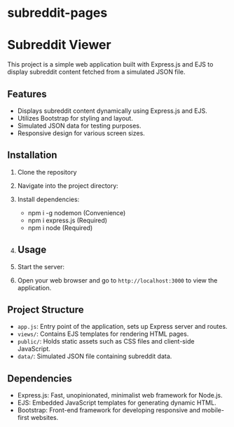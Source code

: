 # subreddit-pages

# Subreddit Viewer

This project is a simple web application built with Express.js and EJS to display subreddit content fetched from a simulated JSON file.

## Features

- Displays subreddit content dynamically using Express.js and EJS.
- Utilizes Bootstrap for styling and layout.
- Simulated JSON data for testing purposes.
- Responsive design for various screen sizes.

## Installation

1. Clone the repository

2. Navigate into the project directory:

3. Install dependencies:
     - npm i -g nodemon (Convenience)
     - npm i express.js (Required)
     - npm i node (Required)

5. ## Usage

1. Start the server:

2. Open your web browser and go to `http://localhost:3000` to view the application.

## Project Structure

- `app.js`: Entry point of the application, sets up Express server and routes.
- `views/`: Contains EJS templates for rendering HTML pages.
- `public/`: Holds static assets such as CSS files and client-side JavaScript.
- `data/`: Simulated JSON file containing subreddit data.

## Dependencies

- Express.js: Fast, unopinionated, minimalist web framework for Node.js.
- EJS: Embedded JavaScript templates for generating dynamic HTML.
- Bootstrap: Front-end framework for developing responsive and mobile-first websites.
  
   

